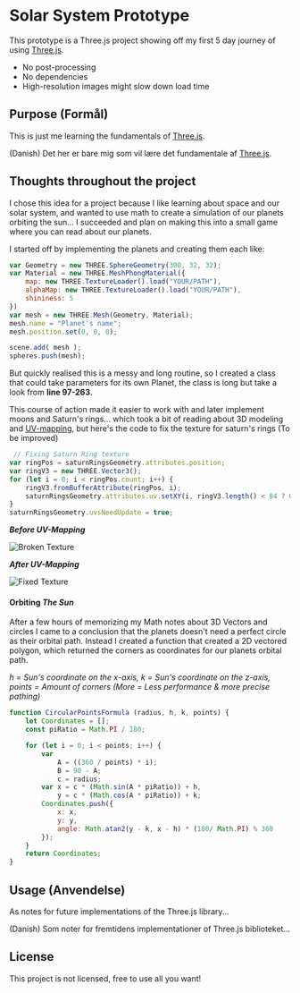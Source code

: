# Solar System Prototype

This prototype is a Three.js project showing off my first 5 day journey of using [Three.js](https://threejs.org/).

* No post-processing
* No dependencies
* High-resolution images might slow down load time

## Purpose (Formål)

This is just me learning the fundamentals of [Three.js](https://threejs.org/).

(Danish) Det her er bare mig som vil lære det fundamentale af [Three.js](https://threejs.org/).

## Thoughts throughout the project
I chose this idea for a project because I like learning about space and our solar system, and wanted to use math to create a simulation of our planets orbiting the sun... I succeeded and plan on making this into a small game where you can read about our planets.

I started off by implementing the planets and creating them each like:
```javascript 
var Geometry = new THREE.SphereGeometry(300, 32, 32);
var Material = new THREE.MeshPhongMaterial({
    map: new THREE.TextureLoader().load("YOUR/PATH"),
    alphaMap: new THREE.TextureLoader().load("YOUR/PATH"),
    shininess: 5       
})
var mesh = new THREE.Mesh(Geometry, Material);
mesh.name = "Planet's name";
mesh.position.set(0, 0, 0);

scene.add( mesh );
spheres.push(mesh);
```
But quickly realised this is a messy and long routine, so I created a class that could take parameters for its own Planet, the class is long but take a look from **line 97-263**.

This course of action made it easier to work with and later implement moons and Saturn's rings... which took a bit of reading about 3D modeling and [UV-mapping](https://en.wikipedia.org/wiki/UV_mapping), but here's the code to fix the texture for saturn's rings (To be improved)

```javascript 
 // Fixing Saturn Ring texture
var ringPos = saturnRingsGeometry.attributes.position;
var ringV3 = new THREE.Vector3();
for (let i = 0; i < ringPos.count; i++) {
    ringV3.fromBufferAttribute(ringPos, i);
    saturnRingsGeometry.attributes.uv.setXY(i, ringV3.length() < 84 ? 0 : 1, 1)
}
saturnRingsGeometry.uvsNeedUpdate = true;
```

***Before UV-Mapping***

![Broken Texture](https://imgur.com/KS2k4u9.png)

***After UV-Mapping***

![Fixed Texture](https://imgur.com/TR18JsJ.png)

#### Orbiting *The Sun*

After a few hours of memorizing my Math notes about 3D Vectors and circles I came to a conclusion that the planets doesn't need a perfect circle as their orbital path. 
Instead I created a function that created a 2D vectored polygon, which returned the corners as coordinates for our planets orbital path. 

*h = Sun's coordinate on the x-axis, k = Sun's coordinate on the z-axis, points = Amount of corners (More = Less performance & more precise pathing)*

```javascript
function CircularPointsFormula (radius, h, k, points) {
    let Coordinates = [];
    const piRatio = Math.PI / 180;

    for (let i = 0; i < points; i++) {
        var 
            A = ((360 / points) * i);
            B = 90 - A;
            c = radius;
        var x = c * (Math.sin(A * piRatio)) + h,
            y = c * (Math.cos(A * piRatio)) + k;
        Coordinates.push({
            x: x,
            y: y,
            angle: Math.atan2(y - k, x - h) * (180/ Math.PI) % 360
        });
    }
    return Coordinates;
}
```

## Usage (Anvendelse)
As notes for future implementations of the Three.js library...

(Danish) Som noter for fremtidens implementationer of Three.js biblioteket...

## License
This project is not licensed, free to use all you want!